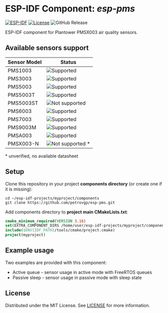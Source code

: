 # ESP-IDF Component: *esp-pms*

[![ESP-IDF](https://img.shields.io/badge/ESP--IDF-%E2%9A%99-blue)](https://github.com/espressif/esp-idf) [![License](https://img.shields.io/github/license/petrovgp/esp-pms)](LICENSE) ![GitHub Release](https://img.shields.io/github/v/release/petrovgp/esp-pms)

ESP-IDF component for Plantower PMSX003 air quality sensors.

## Available sensors support

| Sensor Model | Status                                                                |
|--------------|-----------------------------------------------------------------------|
| PMS1003      | ![Supported](https://img.shields.io/badge/support-yes-brightgreen)    |
| PMS3003      | ![Supported](https://img.shields.io/badge/support-yes-brightgreen)    |
| PMS5003      | ![Supported](https://img.shields.io/badge/support-yes-brightgreen)    |
| PMS5003T     | ![Supported](https://img.shields.io/badge/support-yes-brightgreen)    |
| PMS5003ST    | ![Not supported](https://img.shields.io/badge/support-no-red)         |
| PMS6003      | ![Supported](https://img.shields.io/badge/support-yes-brightgreen)    |
| PMS7003      | ![Supported](https://img.shields.io/badge/support-yes-brightgreen)    |
| PMS9003M     | ![Supported](https://img.shields.io/badge/support-yes-brightgreen)    |
| PMSA003      | ![Supported](https://img.shields.io/badge/support-yes-brightgreen)    |
| PMSX003-N    | ![Not supported](https://img.shields.io/badge/support-no-red) *       |

\* unverified, no available datasheet

## Setup

Clone this repository in your project **components directory** (or create one if it is missing):

```Shell
cd ~/esp-idf-projects/myproject/components
git clone https://github.com/petrovgp/esp-pms.git
```

Add components directory to **project main CMakeLists.txt**:

```CMake
cmake_minimum_required(VERSION 3.16)
set(EXTRA_COMPONENT_DIRS /home/user/esp-idf-projects/myproject/components)
include($ENV{IDF_PATH}/tools/cmake/project.cmake)
project(myproject)
```

## Example usage

Two examples are provided with this component:
- Active queue - sensor usage in active mode with FreeRTOS queues
- Passive sleep - sensor usage in passive mode with sleep state

## License

Distributed under the MIT License. See [LICENSE](LICENSE) for more information.


